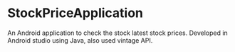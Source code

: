 # StockPriceApplication
An Android application to check the stock latest stock prices. Developed in Android studio using Java, also used vintage API.
